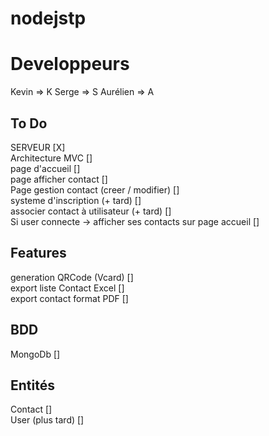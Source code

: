 
# nodejstp

# Developpeurs
Kevin => K
Serge => S
Aurélien => A

## To Do 
SERVEUR [X]   
Architecture MVC []  
page d'accueil []  
page afficher contact []  
Page gestion contact (creer / modifier) []  
systeme d'inscription (+ tard) []  
associer contact à utilisateur (+ tard) []  
Si user connecte -> afficher ses contacts sur page   accueil []  

## Features 
generation QRCode (Vcard) []  
export liste Contact Excel []  
export contact format PDF []

## BDD 
MongoDb []

## Entités
Contact []  
User (plus tard) []
